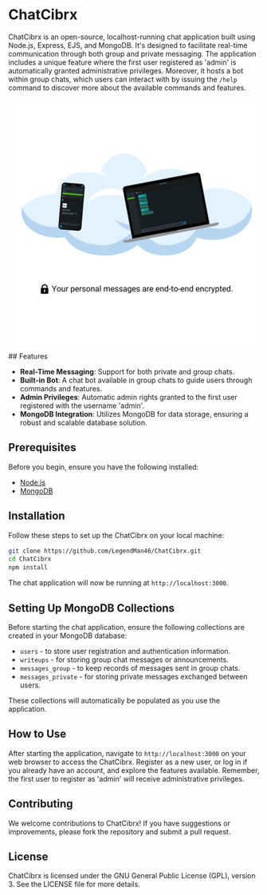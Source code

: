 # ChatCibrx

ChatCibrx is an open-source, localhost-running chat application built using Node.js, Express, EJS, and MongoDB. It's designed to facilitate real-time communication through both group and private messaging. The application includes a unique feature where the first user registered as 'admin' is automatically granted administrative privileges. Moreover, it hosts a bot within group chats, which users can interact with by issuing the `/help` command to discover more about the available commands and features.

<img src="https://github.com/LegendMan46/ChatCibrx/blob/master/public/img/indexAd.png">
## Features

- **Real-Time Messaging**: Support for both private and group chats.
- **Built-in Bot**: A chat bot available in group chats to guide users through commands and features.
- **Admin Privileges**: Automatic admin rights granted to the first user registered with the username 'admin'.
- **MongoDB Integration**: Utilizes MongoDB for data storage, ensuring a robust and scalable database solution.

## Prerequisites

Before you begin, ensure you have the following installed:
- [Node.js](https://nodejs.org/)
- [MongoDB](https://www.mongodb.com/)

## Installation

Follow these steps to set up the ChatCibrx on your local machine:


```bash
git clone https://github.com/LegendMan46/ChatCibrx.git
cd ChatCibrx
npm install
```

The chat application will now be running at `http://localhost:3000`.

## Setting Up MongoDB Collections

Before starting the chat application, ensure the following collections are created in your MongoDB database:
- `users` - to store user registration and authentication information.
- `writeups` - for storing group chat messages or announcements.
- `messages_group` - to keep records of messages sent in group chats.
- `messages_private` - for storing private messages exchanged between users.

These collections will automatically be populated as you use the application.

## How to Use

After starting the application, navigate to `http://localhost:3000` on your web browser to access the ChatCibrx. Register as a new user, or log in if you already have an account, and explore the features available. Remember, the first user to register as 'admin' will receive administrative privileges.

## Contributing

We welcome contributions to ChatCibrx! If you have suggestions or improvements, please fork the repository and submit a pull request.

## License

ChatCibrx is licensed under the GNU General Public License (GPL), version 3. See the LICENSE file for more details.
   
   
